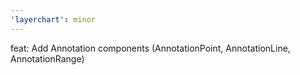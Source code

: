 ```yaml
---
'layerchart': minor
---
```


feat: Add Annotation components (AnnotationPoint, AnnotationLine, AnnotationRange)
